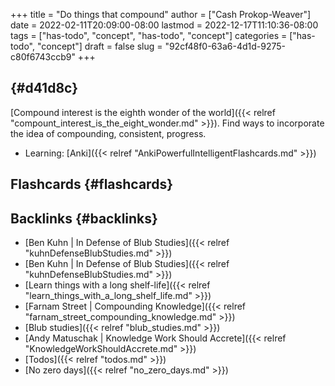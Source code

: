 +++
title = "Do things that compound"
author = ["Cash Prokop-Weaver"]
date = 2022-02-11T20:09:00-08:00
lastmod = 2022-12-17T11:10:36-08:00
tags = ["has-todo", "concept", "has-todo", "concept"]
categories = ["has-todo", "concept"]
draft = false
slug = "92cf48f0-63a6-4d1d-9275-c80f6743ccb9"
+++

##  {#d41d8c}

[Compound interest is the eighth wonder of the world]({{< relref "compount_interest_is_the_eight_wonder.md" >}}). Find ways to incorporate the idea of compounding, consistent, progress.

-   Learning: [Anki]({{< relref "AnkiPowerfulIntelligentFlashcards.md" >}})


## Flashcards {#flashcards}


## Backlinks {#backlinks}

-   [Ben Kuhn | In Defense of Blub Studies]({{< relref "kuhnDefenseBlubStudies.md" >}})
-   [Ben Kuhn | In Defense of Blub Studies]({{< relref "kuhnDefenseBlubStudies.md" >}})
-   [Learn things with a long shelf-life]({{< relref "learn_things_with_a_long_shelf_life.md" >}})
-   [Farnam Street | Compounding Knowledge]({{< relref "farnam_street_compounding_knowledge.md" >}})
-   [Blub studies]({{< relref "blub_studies.md" >}})
-   [Andy Matuschak | Knowledge Work Should Accrete]({{< relref "KnowledgeWorkShouldAccrete.md" >}})
-   [Todos]({{< relref "todos.md" >}})
-   [No zero days]({{< relref "no_zero_days.md" >}})
